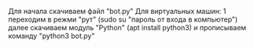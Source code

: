 Для начала скачиваем файл "bot.py"
Для виртуальных машин:
1 переходим в режми "рут" (sudo su "пароль от входа в компьютер")
далее скачиваем модуль "Python" (apt install python3)
и прописываем команду "python3 bot.py"
